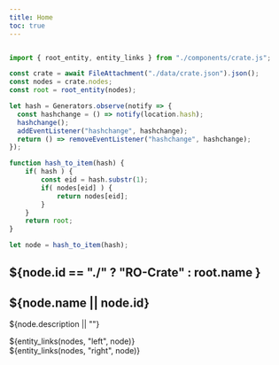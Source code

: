 ```yaml
---
title: Home
toc: true
---
```

```js

import { root_entity, entity_links } from "./components/crate.js";

const crate = await FileAttachment("./data/crate.json").json();
const nodes = crate.nodes;
const root = root_entity(nodes);

let hash = Generators.observe(notify => {
  const hashchange = () => notify(location.hash);
  hashchange();
  addEventListener("hashchange", hashchange);
  return () => removeEventListener("hashchange", hashchange);
});

```

```js
function hash_to_item(hash) {
	if( hash ) {
		const eid = hash.substr(1);
		if( nodes[eid] ) {
			return nodes[eid];
		}
	}
	return root;
}

let node = hash_to_item(hash);


```

## ${node.id == "./" ? "RO-Crate" : root.name }

<div class="card">
<h2>${node.name || node.id}</h2>
<p>${node.description || ""}</p>
</div>

<div class="grid grid-cols-2">
<div class="card">
${entity_links(nodes, "left", node)}
</div>

<div class="card">
${entity_links(nodes, "right", node)}
</div>
</div



